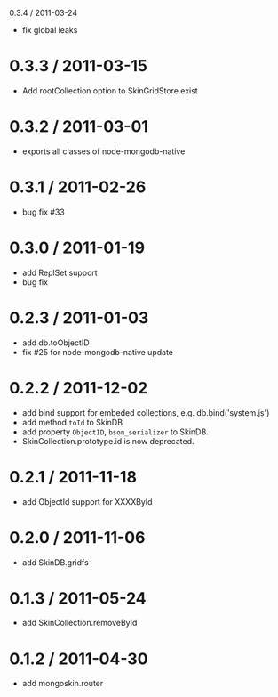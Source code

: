 0.3.4 / 2011-03-24
 * fix global leaks

0.3.3 / 2011-03-15
==================
 * Add rootCollection option to SkinGridStore.exist

0.3.2 / 2011-03-01
==================
 * exports all classes of node-mongodb-native

0.3.1 / 2011-02-26
==================
 * bug fix #33

0.3.0 / 2011-01-19
==================
 * add ReplSet support
 * bug fix

0.2.3 / 2011-01-03
==================
 * add db.toObjectID
 * fix #25 for node-mongodb-native update

0.2.2 / 2011-12-02
==================
 * add bind support for embeded collections, e.g. db.bind('system.js')
 * add method `toId` to SkinDB
 * add property `ObjectID`, `bson_serializer` to SkinDB.
 * SkinCollection.prototype.id is now deprecated.

0.2.1 / 2011-11-18
==================
 * add ObjectId support for XXXXById

0.2.0 / 2011-11-06
==================
  * add SkinDB.gridfs

0.1.3 / 2011-05-24
==================
  * add SkinCollection.removeById

0.1.2 / 2011-04-30
==================
  * add mongoskin.router
